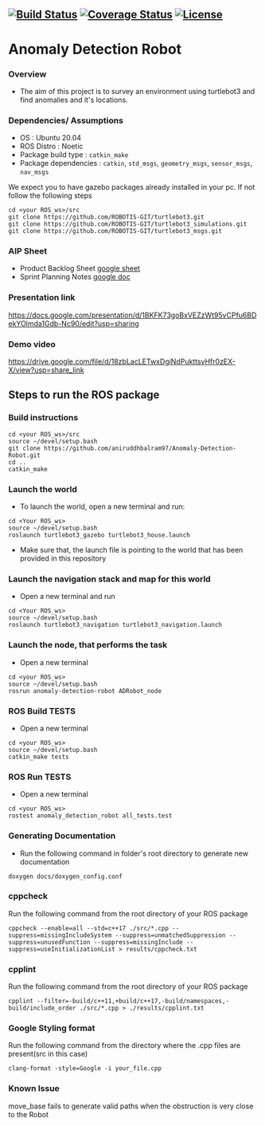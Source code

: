 [![Build Status](https://github.com/Irdab2000/Anomaly-Detection-Robot/actions/workflows/build_and_coveralls.yml/badge.svg)](https://github.com/aniruddhbalram97/Anomaly-Detection-Robot/actions/workflows/build_and_coveralls.yml)
[![Coverage Status](https://coveralls.io/repos/github/aniruddhbalram97/Anomaly-Detection-Robot/badge.svg?branch=Sprint_3)](https://coveralls.io/github/aniruddhbalram97/Anomaly-Detection-Robot?branch=Sprint_3)
[![License](https://img.shields.io/badge/License-Apache%202.0-blue.svg)](https://opensource.org/licenses/Apache-2.0)
---
# Anomaly Detection Robot

### Overview
- The aim of this project is to survey an environment using turtlebot3 and find anomalies and it's locations.

### Dependencies/ Assumptions
- OS : Ubuntu 20.04
- ROS Distro : Noetic
- Package build type : ```catkin_make```
- Package dependencies : ```catkin```, ```std_msgs```, ```geometry_msgs```, ```sensor_msgs```, ```nav_msgs```

We expect you to have gazebo packages already installed in your pc. If not follow the following steps
```
cd <your ROS_ws>/src
git clone https://github.com/ROBOTIS-GIT/turtlebot3.git
git clone https://github.com/ROBOTIS-GIT/turtlebot3_simulations.git
git clone https://github.com/ROBOTIS-GIT/turtlebot3_msgs.git
```

### AIP Sheet
- Product Backlog Sheet [google sheet](https://docs.google.com/spreadsheets/d/1uHDDDbMvHY4QyDjH6F0JqCa6SoQ2CfuYaCJu3RNxHEI/edit#gid=438129087)
- Sprint Planning Notes [google doc](https://docs.google.com/document/d/1wdccIWWXtUxuXXT_2JpvLoirFL0By40nLpI3DHsvV1o/edit)

### Presentation link
https://docs.google.com/presentation/d/1BKFK73goBxVEZzWt95vCPfu6BDekYOlmda1Gdb-Nc90/edit?usp=sharing

### Demo video
https://drive.google.com/file/d/18zbLacLETwxDgiNdPukttsvHfr0zEX-X/view?usp=share_link

## Steps to run the ROS package
### Build instructions
```
cd <your ROS_ws>/src
source ~/devel/setup.bash
git clone https://github.com/aniruddhbalram97/Anomaly-Detection-Robot.git
cd ..
catkin_make
```

### Launch the world
- To launch the world, open a new terminal and run:
```
cd <Your ROS_ws>
source ~/devel/setup.bash
roslaunch turtlebot3_gazebo turtlebot3_house.launch
```
- Make sure that, the launch file is pointing to the world that has been provided in this repository

### Launch the navigation stack and map for this world
- Open a new terminal and run
```
cd <Your ROS_ws>
source ~/devel/setup.bash
roslaunch turtlebot3_navigation turtlebot3_navigation.launch
```
### Launch the node, that performs the task
- Open a new terminal
```
cd <your ROS_ws>
source ~/devel/setup.bash
rosrun anomaly-detection-robot ADRobot_node
```
### ROS Build TESTS
- Open a new terminal
```
cd <your ROS_ws>
source ~/devel/setup.bash
catkin_make tests
```
### ROS Run TESTS
- Open a new terminal
```
cd <your ROS_ws>
rostest anomaly_detection_robot all_tests.test
```
### Generating Documentation
- Run the following command in folder's root directory to generate new documentation

```
doxygen docs/doxygen_config.conf
```
### cppcheck
Run the following command from the root directory of your ROS package
```
cppcheck --enable=all --std=c++17 ./src/*.cpp --suppress=missingIncludeSystem --suppress=unmatchedSuppression --suppress=unusedFunction --suppress=missingInclude --suppress=useInitializationList > results/cppcheck.txt
```
### cpplint
Run the following command from the root directory of your ROS package
```
cpplint --filter=-build/c++11,+build/c++17,-build/namespaces,-build/include_order ./src/*.cpp > ./results/cpplint.txt
```
### Google Styling format
Run the following command from the directory where the .cpp files are present(src in this case)
```
clang-format -style=Google -i your_file.cpp
```

### Known Issue
move_base fails to generate valid paths when the obstruction is very close to the Robot
